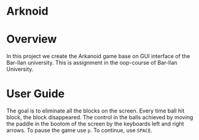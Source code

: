 # Arknoid

# Overview
In this project we create the Arkanoid game base on GUI interface of the Bar-Ilan university.
This is assignment in the oop-course of Bar-Ilan University.

# User Guide
The goal is to eliminate all the blocks on the screen.
Every time ball hit block, the block disappeared.
The control in the balls achieved by moving the paddle in the bootom of the screen by the keyboards left and right arrows.
To pause the game use `p`. To continue, use `SPACE`.
